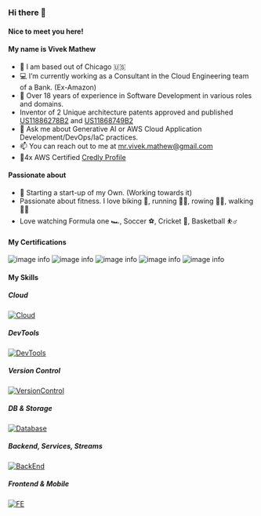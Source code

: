 ### Hi there 👋
#### Nice to meet you here!
#### My name is Vivek Mathew

- 🏡 I am based out of Chicago 🇺🇸
- 💻 I’m currently working as a Consultant in the Cloud Engineering team of a Bank. (Ex-Amazon)
- 🌟 Over 18 years of experience in Software Development in various roles and domains.
- Inventor of 2 Unique architecture patents approved and published [US11886278B2](https://patents.google.com/patent/US11886278B2/en?oq=US11886278B2) and [US11868749B2](https://patents.google.com/patent/US11868749B2/en?oq=US11868749B2)
- 💬 Ask me about Generative AI or AWS Cloud Application Development/DevOps/IaC practices.
- 📫 You can reach out to me at <a href="mailto:mr.vivek.mathew@gmail.com"> mr.vivek.mathew@gmail.com </a>
- 🏅4x AWS Certified [Credly Profile](https://www.credly.com/users/vivek-j-mathew/)

#### Passionate about
- 🚀 Starting a start-up of my Own. (Working towards it)
- Passionate about fitness. I love biking 🚴, running 🏃‍♂️, rowing 🚣‍♂️, walking 🚶‍♂️
- Love watching Formula one 🏎️, Soccer ⚽, Cricket 🏏, Basketball ⛹️‍♂️

#### My Certifications
![image info](https://images.credly.com/size/160x160/images/f0d3fbb9-bfa7-4017-9989-7bde8eaf42b1/image.png)
![image info](https://images.credly.com/size/160x160/images/4d4693bb-530e-4bca-9327-de07f3aa2348/image.png)
![image info](https://images.credly.com/size/160x160/images/834f2c8d-2d2c-4ce7-9580-02a351c31626/image.png)
![image info](https://images.credly.com/size/160x160/images/0e284c3f-5164-4b21-8660-0d84737941bc/image.png)
![image info](https://images.credly.com/size/160x160/images/00634f82-b07f-4bbd-a6bb-53de397fc3a6/image.png)

#### My Skills

##### Cloud
[![Cloud](https://skillicons.dev/icons?i=aws,terraform,docker,dynamodb,kubernetes,openshift,redhat&perline=8)](https://skillicons.dev)

##### DevTools
[![DevTools](https://skillicons.dev/icons?i=vscode,webstorm,sublime,stackoverflow,idea,postman,pycharm&perline=8)](https://skillicons.dev)

##### Version Control
[![VersionControl](https://skillicons.dev/icons?i=git,bitbucket,github,gitlab&perline=8)](https://skillicons.dev)

##### DB & Storage
[![Database](https://skillicons.dev/icons?i=dynamodb,elasticsearch,mongodb,mysql,postgres&perline=8)](https://skillicons.dev)

##### Backend, Services, Streams
[![BackEnd](https://skillicons.dev/icons?i=flask,py,java,spring,kafka,gradle,maven,nestjs,nextjs,nodejs,ts,express,fastapi&perline=8)](https://skillicons.dev)

##### Frontend & Mobile
[![FE](https://skillicons.dev/icons?i=react,redux,npm,yarn,babel,ts,sass,html,css,bootstrap,angular,d3,gulp&perline=8)](https://skillicons.dev)
